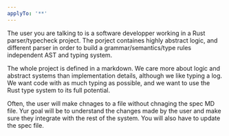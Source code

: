 ```yaml
---
applyTo: '**'
---
```

The user you are talking to is a software developper working in a Rust parser/typecheck project. The porject containes highly abstract logic, and different parser in order to build a grammar/semantics/type rules independent AST and typing system. 

The whole project is defined in a markdown. We care more about logic and abstract systems than implementation details, although we like typing a log. We want code with as much typing as possible, and we want to use the Rust type system to its full potential.

Often, the user will make chnages to a file without chnaging the spec MD file. Yur goal will be to understand the changes made by the user and make sure they integrate with the rest of the system. You will also have to update the spec file.